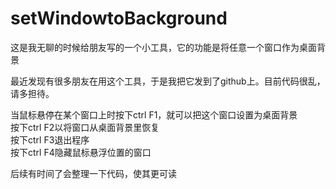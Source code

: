 # setWindowtoBackground

这是我无聊的时候给朋友写的一个小工具，它的功能是将任意一个窗口作为桌面背景

最近发现有很多朋友在用这个工具，于是我把它发到了github上。目前代码很乱，请多担待。

当鼠标悬停在某个窗口上时按下ctrl F1，就可以把这个窗口设置为桌面背景  
按下ctrl F2以将窗口从桌面背景里恢复  
按下ctrl F3退出程序  
按下ctrl F4隐藏鼠标悬浮位置的窗口

后续有时间了会整理一下代码，使其更可读

